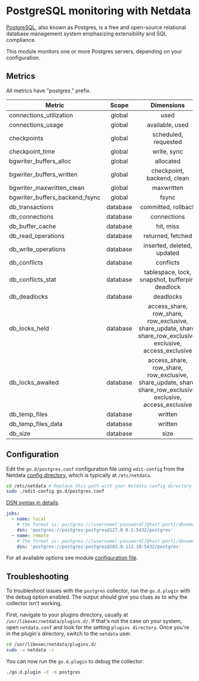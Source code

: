 <!--
title: "PostgreSQL monitoring with Netdata"
description: "Monitor connections, slow queries, InnoDB memory and disk utilization, locks, and more with zero configuration and per-second metric granularity."
custom_edit_url: https://github.com/netdata/go.d.plugin/edit/master/modules/postgres/README.md
sidebar_label: "PostgresSQL"
-->

# PostgreSQL monitoring with Netdata

[PostgreSQL](https://www.postgresql.org/), also known as Postgres, is a free and open-source relational database
management system emphasizing extensibility and SQL compliance.

This module monitors one or more Postgres servers, depending on your configuration.

## Metrics

All metrics have "postgres." prefix.

| Metric                         |  Scope   |                                                  Dimensions                                                   |     Units      |
|--------------------------------|:--------:|:-------------------------------------------------------------------------------------------------------------:|:--------------:|
| connections_utilization        |  global  |                                                     used                                                      |   percentage   |
| connections_usage              |  global  |                                                available, used                                                |  connections   |
| checkpoints                    |  global  |                                             scheduled, requested                                              | checkpoints/s  |
| checkpoint_time                |  global  |                                                  write, sync                                                  |  milliseconds  |
| bgwriter_buffers_alloc         |  global  |                                                   allocated                                                   |      B/s       |
| bgwriter_buffers_written       |  global  |                                          checkpoint, backend, clean                                           |      B/s       |
| bgwriter_maxwritten_clean      |  global  |                                                  maxwritten                                                   |    events/s    |
| bgwriter_buffers_backend_fsync |  global  |                                                     fsync                                                     |  operations/s  |
| db_transactions                | database |                                              committed, rollback                                              | transactions/s |
| db_connections                 | database |                                                  connections                                                  |  connections   |
| db_buffer_cache                | database |                                                   hit, miss                                                   |    blocks/s    |
| db_read_operations             | database |                                               returned, fetched                                               |     rows/s     |
| db_write_operations            | database |                                          inserted, deleted, updated                                           |     rows/s     |
| db_conflicts                   | database |                                                   conflicts                                                   |   queries/s    |
| db_conflicts_stat              | database |                                tablespace, lock, snapshot, bufferpin, deadlock                                |   queries/s    |
| db_deadlocks                   | database |                                                   deadlocks                                                   |  deadlocks/s   |
| db_locks_held                  | database | access_share, row_share, row_exclusive, share_update, share, share_row_exclusive, exclusive, access_exclusive |     locks      |
| db_locks_awaited               | database | access_share, row_share, row_exclusive, share_update, share, share_row_exclusive, exclusive, access_exclusive |     locks      |
| db_temp_files                  | database |                                                    written                                                    |    files/s     |
| db_temp_files_data             | database |                                                    written                                                    |      B/s       |
| db_size                        | database |                                                     size                                                      |       B        |

## Configuration

Edit the `go.d/postgres.conf` configuration file using `edit-config` from the
Netdata [config directory](https://learn.netdata.cloud/docs/configure/nodes), which is typically at `/etc/netdata`.

```bash
cd /etc/netdata # Replace this path with your Netdata config directory
sudo ./edit-config go.d/postgres.conf
```

[DSN syntax in details](https://github.com/go-sql-driver/mysql#dsn-data-source-name).

```yaml
jobs:
  - name: local
    # the format is: postgres://[username[:password]]@host:port[/dbname]?sslmode=[disable|verify-ca|verify-full]
    dsn: 'postgres://postgres:postgres@127.0.0.1:5432/postgres'
  - name: remote
    # the format is: postgres://[username[:password]]@host:port[/dbname]?sslmode=[disable|verify-ca|verify-full]
    dsn: 'postgres://postgres:postgres@203.0.113.10:5432/postgres'
```

For all available options see
module [configuration file](https://github.com/netdata/go.d.plugin/blob/master/config/go.d/postgres.conf).

## Troubleshooting

To troubleshoot issues with the `postgres` collector, run the `go.d.plugin` with the debug option enabled. The output
should give you clues as to why the collector isn't working.

First, navigate to your plugins directory, usually at `/usr/libexec/netdata/plugins.d/`. If that's not the case on your
system, open `netdata.conf` and look for the setting `plugins directory`. Once you're in the plugin's directory, switch
to the `netdata` user.

```bash
cd /usr/libexec/netdata/plugins.d/
sudo -u netdata -s
```

You can now run the `go.d.plugin` to debug the collector:

```bash
./go.d.plugin -d -m postgres
```
